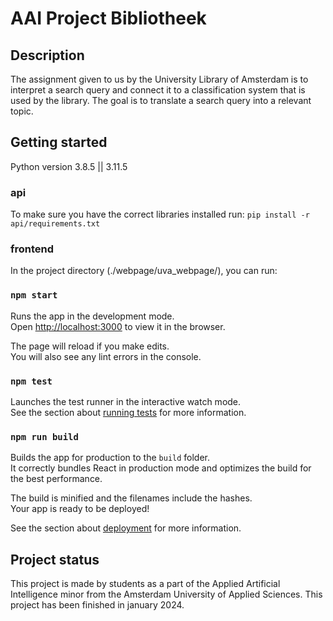 # AAI Project Bibliotheek

## Description
The assignment given to us by the University Library of Amsterdam is to interpret a search query and connect it to a classification system that is used by the library. The goal is to translate a search query into a relevant topic.


## Getting started

Python version 3.8.5 || 3.11.5

### api

To make sure you have the correct libraries installed run:
```pip install -r api/requirements.txt```

### frontend

In the project directory (./webpage/uva_webpage/), you can run:

### `npm start`

Runs the app in the development mode.\
Open [http://localhost:3000](http://localhost:3000) to view it in the browser.

The page will reload if you make edits.\
You will also see any lint errors in the console.

### `npm test`

Launches the test runner in the interactive watch mode.\
See the section about [running tests](https://facebook.github.io/create-react-app/docs/running-tests) for more information.

### `npm run build`

Builds the app for production to the `build` folder.\
It correctly bundles React in production mode and optimizes the build for the best performance.

The build is minified and the filenames include the hashes.\
Your app is ready to be deployed!

See the section about [deployment](https://facebook.github.io/create-react-app/docs/deployment) for more information.

## Project status
This project is made by students as a part of the Applied Artificial Intelligence minor from the Amsterdam University of Applied Sciences. This project has been finished in january 2024.
